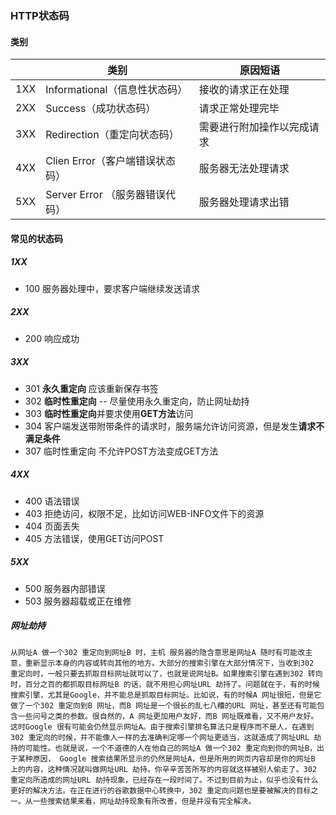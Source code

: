 ### HTTP状态码

#### 类别

|      | 类别                            | 原因短语                   |
| ---- | ------------------------------- | -------------------------- |
| 1XX  | Informational（信息性状态码）   | 接收的请求正在处理         |
| 2XX  | Success（成功状态码）           | 请求正常处理完毕           |
| 3XX  | Redirection（重定向状态码）     | 需要进行附加操作以完成请求 |
| 4XX  | Clien Error（客户端错误状态码） | 服务器无法处理请求         |
| 5XX  | Server Error （服务器错误代码） | 服务器处理请求出错         |



#### 常见的状态码

##### 1XX

- 100	服务器处理中，要求客户端继续发送请求

##### 2XX

- 200	响应成功

##### 3XX

- 301	**永久重定向**	应该重新保存书签
- 302    **临时性重定向** -- 尽量使用永久重定向，防止网址劫持
- 303    **临时性重定向**并要求使用**GET方法**访问
- 304    客户端发送带附带条件的请求时，服务端允许访问资源，但是发生**请求不满足条件**
- 307    临时性重定向 不允许POST方法变成GET方法

##### 4XX

- 400	语法错误
- 403    拒绝访问，权限不足，比如访问WEB-INFO文件下的资源
- 404    页面丢失
- 405    方法错误，使用GET访问POST

##### 5XX

- 500    服务器内部错误
- 503    服务器超载或正在维修





##### 网址劫持

```
从网址A 做一个302 重定向到网址B 时，主机 服务器的隐含意思是网址A 随时有可能改主意，重新显示本身的内容或转向其他的地方。大部分的搜索引擎在大部分情况下，当收到302 重定向时，一般只要去抓取目标网址就可以了，也就是说网址B。如果搜索引擎在遇到302 转向时，百分之百的都抓取目标网址B 的话，就不用担心网址URL 劫持了。问题就在于，有的时候搜索引擎，尤其是Google，并不能总是抓取目标网址。比如说，有的时候A 网址很短，但是它做了一个302 重定向到B 网址，而B 网址是一个很长的乱七八糟的URL 网址，甚至还有可能包含一些问号之类的参数。很自然的，A 网址更加用户友好，而B 网址既难看，又不用户友好。这时Google 很有可能会仍然显示网址A。由于搜索引擎排名算法只是程序而不是人，在遇到302 重定向的时候，并不能像人一样的去准确判定哪一个网址更适当，这就造成了网址URL 劫持的可能性。也就是说，一个不道德的人在他自己的网址A 做一个302 重定向到你的网址B，出于某种原因， Google 搜索结果所显示的仍然是网址A，但是所用的网页内容却是你的网址B 上的内容，这种情况就叫做网址URL 劫持。你辛辛苦苦所写的内容就这样被别人偷走了。302 重定向所造成的网址URL 劫持现象，已经存在一段时间了。不过到目前为止，似乎也没有什么更好的解决方法。在正在进行的谷歌数据中心转换中，302 重定向问题也是要被解决的目标之一。从一些搜索结果来看，网址劫持现象有所改善，但是并没有完全解决。
```

